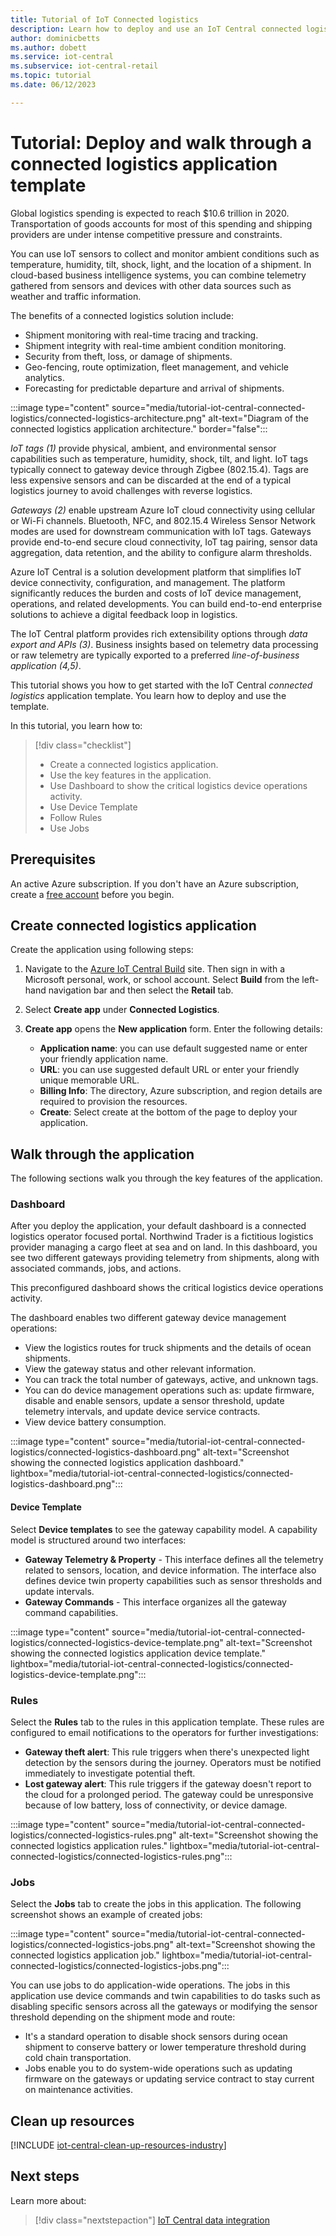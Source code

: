 ```yaml
---
title: Tutorial of IoT Connected logistics
description: Learn how to deploy and use an IoT Central connected logistics application from an application template
author: dominicbetts
ms.author: dobett
ms.service: iot-central
ms.subservice: iot-central-retail
ms.topic: tutorial
ms.date: 06/12/2023

---
```


# Tutorial: Deploy and walk through a connected logistics application template

Global logistics spending is expected to reach $10.6 trillion in 2020. Transportation of goods accounts for most of this spending and shipping providers are under intense competitive pressure and constraints.

You can use IoT sensors to collect and monitor ambient conditions such as temperature, humidity, tilt, shock, light, and the location of a shipment. In cloud-based business intelligence systems, you can combine telemetry gathered from sensors and devices with other data sources such as weather and traffic information.

The benefits of a connected logistics solution include:

- Shipment monitoring with real-time tracing and tracking.
- Shipment integrity with real-time ambient condition monitoring.
- Security from theft, loss, or damage of shipments.
- Geo-fencing, route optimization, fleet management, and vehicle analytics.
- Forecasting for predictable departure and arrival of shipments.

:::image type="content" source="media/tutorial-iot-central-connected-logistics/connected-logistics-architecture.png" alt-text="Diagram of the connected logistics application architecture." border="false":::

*IoT tags (1)* provide physical, ambient, and environmental sensor capabilities such as temperature, humidity, shock, tilt, and light. IoT tags typically connect to gateway device through Zigbee (802.15.4). Tags are less expensive sensors and can be discarded at the end of a typical logistics journey to avoid challenges with reverse logistics.

*Gateways (2)* enable upstream Azure IoT cloud connectivity using cellular or Wi-Fi channels.  Bluetooth, NFC, and 802.15.4 Wireless Sensor Network modes are used for downstream communication with IoT tags. Gateways provide end-to-end secure cloud connectivity, IoT tag pairing, sensor data aggregation, data retention, and the ability to configure alarm thresholds.

Azure IoT Central is a solution development platform that simplifies IoT device connectivity, configuration, and management. The platform significantly reduces the burden and costs of IoT device management, operations, and related developments. You can build end-to-end enterprise solutions to achieve a digital feedback loop in logistics.

The IoT Central platform provides rich extensibility options through _data export and APIs (3)_. Business insights based on telemetry data processing or raw telemetry are typically exported to a preferred _line-of-business application (4,5)_.

This tutorial shows you how to get started with the IoT Central *connected logistics* application template. You learn how to deploy and use the template.

In this tutorial, you learn how to:

> [!div class="checklist"]
> * Create a connected logistics application.
> * Use the key features in the application.
> * Use Dashboard to show the critical logistics device operations activity.
> * Use Device Template
> * Follow Rules
> * Use Jobs

## Prerequisites

An active Azure subscription. If you don't have an Azure subscription, create a [free account](https://azure.microsoft.com/free/?WT.mc_id=A261C142F) before you begin.

## Create connected logistics application

Create the application using following steps:

1. Navigate to the [Azure IoT Central Build](https://aka.ms/iotcentral) site. Then sign in with a Microsoft personal, work, or school account. Select **Build** from the left-hand navigation bar and then select the **Retail** tab.

1. Select **Create app** under **Connected Logistics**.

1. **Create app** opens the **New application** form. Enter the following details:

    - **Application name**: you can use default suggested name or enter your friendly application name.
    - **URL**: you can use suggested default URL or enter your friendly unique memorable URL.
    - **Billing Info**: The directory, Azure subscription, and region details are required to provision the resources.
    - **Create**: Select create at the bottom of the page to deploy your application.

## Walk through the application

The following sections walk you through the key features of the application.

### Dashboard

After you deploy the application, your default dashboard is a connected logistics operator focused portal. Northwind Trader is a fictitious logistics provider managing a cargo fleet at sea and on land. In this dashboard, you see two different gateways providing telemetry from shipments, along with associated commands, jobs, and actions.

This preconfigured dashboard shows the critical logistics device operations activity.

The dashboard enables two different gateway device management operations:

- View the logistics routes for truck shipments and the details of ocean shipments.
- View the gateway status and other relevant information.
- You can track the total number of gateways, active, and unknown tags.
- You can do device management operations such as: update firmware, disable and enable sensors, update a sensor threshold, update telemetry intervals, and update device service contracts.
- View device battery consumption.

:::image type="content" source="media/tutorial-iot-central-connected-logistics/connected-logistics-dashboard.png" alt-text="Screenshot showing the connected logistics application dashboard." lightbox="media/tutorial-iot-central-connected-logistics/connected-logistics-dashboard.png":::

#### Device Template

Select **Device templates** to see the gateway capability model. A capability model is structured around two interfaces:

- **Gateway Telemetry & Property** - This interface defines all the telemetry related to sensors, location, and device information. The interface also defines device twin property capabilities such as sensor thresholds and update intervals.
- **Gateway Commands** - This interface organizes all the gateway command capabilities.

:::image type="content" source="media/tutorial-iot-central-connected-logistics/connected-logistics-device-template.png" alt-text="Screenshot showing the connected logistics application device template." lightbox="media/tutorial-iot-central-connected-logistics/connected-logistics-device-template.png":::

### Rules

Select the **Rules** tab to the rules in this application template. These rules are configured to email notifications to the operators for further investigations:

- **Gateway theft alert**: This rule triggers when there's unexpected light detection by the sensors during the journey. Operators must be notified immediately to investigate potential theft.
- **Lost gateway alert**: This rule triggers if the gateway doesn't report to the cloud for a prolonged period. The gateway could be unresponsive because of low battery, loss of connectivity, or device damage.

:::image type="content" source="media/tutorial-iot-central-connected-logistics/connected-logistics-rules.png" alt-text="Screenshot showing the connected logistics application rules." lightbox="media/tutorial-iot-central-connected-logistics/connected-logistics-rules.png":::

### Jobs

Select the **Jobs** tab to create the jobs in this application. The following screenshot shows an example of created jobs:

:::image type="content" source="media/tutorial-iot-central-connected-logistics/connected-logistics-jobs.png" alt-text="Screenshot showing the connected logistics application job." lightbox="media/tutorial-iot-central-connected-logistics/connected-logistics-jobs.png":::

You can use jobs to do application-wide operations. The jobs in this application use device commands and twin capabilities to do tasks such as disabling specific sensors across all the gateways or modifying the sensor threshold depending on the shipment mode and route:

- It's a standard operation to disable shock sensors during ocean shipment to conserve battery or lower temperature threshold during cold chain transportation.
- Jobs enable you to do system-wide operations such as updating firmware on the gateways or updating service contract to stay current on maintenance activities.

## Clean up resources

[!INCLUDE [iot-central-clean-up-resources-industry](../../../includes/iot-central-clean-up-resources-industry.md)]

## Next steps

Learn more about:

> [!div class="nextstepaction"]
> [IoT Central data integration](../core/overview-iot-central-solution-builder.md)
